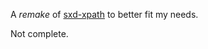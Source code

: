 A *remake* of [sxd-xpath](https://github.com/shepmaster/sxd-xpath) to better fit my needs.

Not complete.